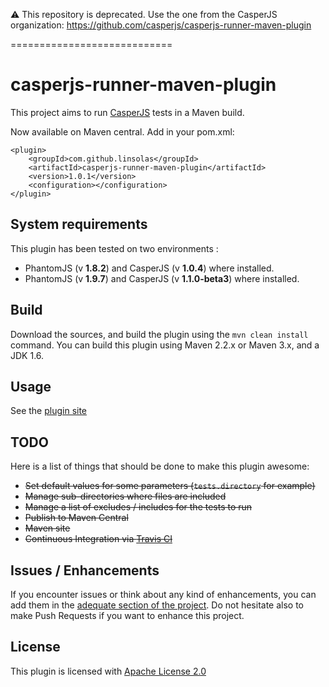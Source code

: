 :warning: This repository is deprecated.
Use the one from the CasperJS organization: https://github.com/casperjs/casperjs-runner-maven-plugin

============================

casperjs-runner-maven-plugin
============================

This project aims to run [CasperJS](http://casperjs.org/) tests in a Maven build.

Now available on Maven central.
Add in your pom.xml:

```
<plugin>
    <groupId>com.github.linsolas</groupId>
    <artifactId>casperjs-runner-maven-plugin</artifactId>
    <version>1.0.1</version>
    <configuration></configuration>
</plugin>
```

## System requirements

This plugin has been tested on two environments :
- PhantomJS (v **1.8.2**) and CasperJS (v **1.0.4**) where installed.
- PhantomJS (v **1.9.7**) and CasperJS (v **1.1.0-beta3**) where installed.


## Build

Download the sources, and build the plugin using the ```mvn clean install``` command. You can build this plugin using Maven 2.2.x or Maven 3.x, and a JDK 1.6.

## Usage

See the [plugin site](http://linsolas.github.io/casperjs-runner-maven-plugin/)


## TODO

Here is a list of things that should be done to make this plugin awesome:

- ~~Set default values for some parameters (```tests.directory``` for example)~~
- ~~Manage sub-directories where files are included~~
- ~~Manage a list of excludes / includes for the tests to run~~
- ~~Publish to Maven Central~~
- ~~Maven site~~
- ~~Continuous Integration via [Travis CI](https://travis-ci.org/)~~

## Issues / Enhancements

If you encounter issues or think about any kind of enhancements, you can add them in the [adequate section of the project](https://github.com/linsolas/casperjs-runner-maven-plugin/issues). Do not hesitate also to make Push Requests if you want to enhance this project.

## License

This plugin is licensed with [Apache License 2.0](http://www.apache.org/licenses/LICENSE-2.0)
